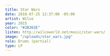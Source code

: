 ```yaml
---
title: Star Wars
date: 2018-07-25 12:37:00 -05:00
artist: Wilco
year: 2015
color: "#2B363E"
listen: http://wilcoworld.net/music/star-wars/
image: "/uploads/star_wars.jpg"
role: Drums (partial)
type: LP
---
```


